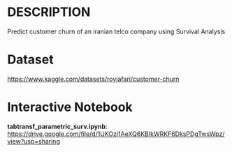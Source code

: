 # DESCRIPTION
Predict customer churn of an iranian telco company using Survival Analysis
# Dataset 
https://www.kaggle.com/datasets/royjafari/customer-churn
# Interactive Notebook
**tabtransf_parametric_surv.ipynb**: https://drive.google.com/file/d/1UKOzj1AeXQ6KBIkWRKF6DksPDgTwsWpz/view?usp=sharing
